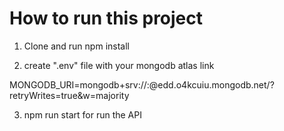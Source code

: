 # How to run this project

1.  Clone and run npm install

2. create ".env" file with your mongodb atlas link

MONGODB_URI=mongodb+srv://<user>:<password>@edd.o4kcuiu.mongodb.net/?retryWrites=true&w=majority

3. npm run start for run the API
